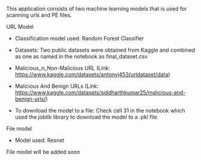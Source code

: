 This application consists of two machine learning models that is used for scanning urls and PE files.

URL Model

- Classification model used: Random Forest Classifier

- Datasets: Two public datasets were obtained from Kaggle and combined as one as named in the notebook as final_dataset.csv
- Malicious_n_Non-Malicious URL (Link: https://www.kaggle.com/datasets/antonyj453/urldataset/data)
- Malicious And Benign URLs (Link: https://www.kaggle.com/datasets/siddharthkumar25/malicious-and-benign-urls/)
          
- To download the model to a file: Check cell 31 in the notebook which used the joblib library to download the model to a .pkl file

File model

- Model used: Resnet

File model will be added soon
